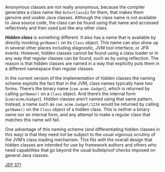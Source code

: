 Anonymous classes are not really anonymous, because the compiler generates a class name like `OuterClass$1` for them, that makes them genuine and usable Java classes. Although the class name is not available to Java source code, the class can be found using that name and accessed reflectively and then used just like any other class.

***Hidden class*** is something different. It also has a name that is available by directly invoking `getName()` on its `Class` object. This name can also show up in several other places including diagnostic, JVM tool interface, or JFR events. However, hidden classes cannot be found using a class loader or in any way that regular classes can be found, such as by using reflection. The reason is that hidden classes are named in a way that explicitly puts them in a different namespace than regular classes.

In the current version of the implementation of hidden classes the naming scheme exploits the fact that in the JVM, class names typically have two forms. There’s the binary name (`com.acme.Gadget`), which is returned by calling `getName()` on a `Class` object. And there’s the internal form (`com/acme/Gadget`). Hidden classes aren’t named using that same pattern. Instead, a name such as `com.acme.Gadget/1234` would be returned by calling `getName()` on the `Class` object of a hidden class. This is neither a binary name nor an internal form, and any attempt to make a regular class that matches this name will fail.

One advantage of this naming scheme (and differentiating hidden classes in this way) is that they need not be subject to the usual vigorous scrutiny of the JVM’s class loading mechanism. This fits with the overall design that hidden classes are intended for use by framework authors and others who need capabilities that go beyond the usual bulletproof checks imposed on general Java classes.

[JEP 371](https://openjdk.org/jeps/371)
